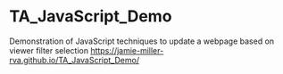 # TA_JavaScript_Demo
Demonstration of JavaScript techniques to update a webpage based on viewer filter selection
https://jamie-miller-rva.github.io/TA_JavaScript_Demo/
